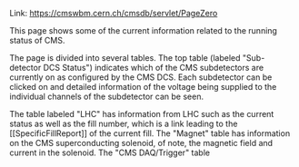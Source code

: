 Link: https://cmswbm.cern.ch/cmsdb/servlet/PageZero

This page shows some of the current information related to the running status of CMS.

The page is divided into several tables.
The top table (labeled "Sub-detector DCS Status") indicates which of the CMS subdetectors are currently on as configured by the CMS DCS.
Each subdetector can be clicked on and detailed information of the voltage being supplied to the individual channels of the subdetector can be seen.

The table labeled "LHC" has information from LHC such as the current status as well as the fill number, which is a link leading to the [[SpecificFillReport]] of the current fill.
The "Magnet" table has information on the CMS superconducting solenoid, of note, the magnetic field and current in the solenoid.
The "CMS DAQ/Trigger" table


[screenshot]: https://github.com/adam-p/markdown-here/raw/master/src/common/images/icon48.png "Logo Title Text 2"